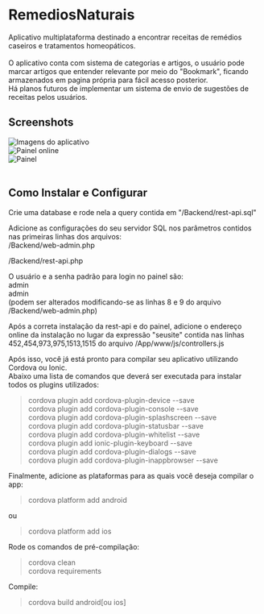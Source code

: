 # RemediosNaturais
Aplicativo multiplataforma destinado a encontrar receitas de remédios caseiros e tratamentos homeopáticos.</br> </br> O aplicativo conta com sistema de categorias e artigos, o usuário pode marcar artigos que entender relevante por meio do "Bookmark", ficando armazenados em pagina própria para fácil acesso posterior. </br>Há planos futuros de implementar um sistema de envio de sugestões de receitas pelos usuários.
</br>
## Screenshots</br>
![Imagens do aplicativo](https://i.imgur.com/DnugJjK.jpg)
</br>
![Painel online](https://i.imgur.com/XX9XPDv.png)
</br>
![Painel](https://i.imgur.com/yFo4ySF.png)
</br>
</br>
## Como Instalar e Configurar

Crie uma database e rode nela a query contida em "/Backend/rest-api.sql"</br>

Adicione as configurações do seu servidor SQL nos parâmetros contidos nas primeiras linhas dos arquivos:</br>
/Backend/web-admin.php</br>

/Backend/rest-api.php</br>

O usuário e a senha padrão para login no painel são:</br>
admin</br>
admin</br> (podem ser alterados modificando-se as linhas 8 e 9 do arquivo /Backend/web-admin.php)</br>

Após a correta instalação da rest-api e do painel, adicione o endereço online da instalação no lugar da expressão "seusite" contida nas linhas 452,454,973,975,1513,1515 do arquivo /App/www/js/controllers.js</br>

Após isso, você já está pronto para compilar seu aplicativo utilizando Cordova ou Ionic.</br>
Abaixo uma lista de comandos que deverá ser executada para instalar todos os plugins utilizados:</br>

> cordova plugin add cordova-plugin-device --save </br>
> cordova plugin add cordova-plugin-console --save </br>
> cordova plugin add cordova-plugin-splashscreen --save </br>
> cordova plugin add cordova-plugin-statusbar --save </br>
> cordova plugin add cordova-plugin-whitelist --save </br>
> cordova plugin add ionic-plugin-keyboard --save </br>
> cordova plugin add cordova-plugin-dialogs --save </br>
> cordova plugin add cordova-plugin-inappbrowser --save </br>


Finalmente, adicione as plataformas para as quais você deseja compilar o app:

> cordova platform add android

ou

> cordova platform add ios

Rode os comandos de pré-compilação:

> cordova clean </br>
> cordova requirements


Compile:

> cordova build android[ou ios]